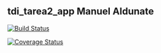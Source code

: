 ## tdi_tarea2_app Manuel Aldunate

[![Build Status](https://travis-ci.org/maldunate/tdi_tarea2_app.svg?branch=master)](https://travis-ci.org/ggjara/tarea2gonzalojara)

[![Coverage Status](https://coveralls.io/repos/github/ggjara/tarea2gonzalojara/badge.svg?branch=master)](https://coveralls.io/github/maldunate/tdi_tarea2_app?branch=master)

